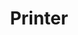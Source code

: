---
title: Printer
tags: ["printer", "printing", "output", "document", "paper", "hard copy"]
icon: printer
svg: '<svg xmlns="http://www.w3.org/2000/svg" width="24" height="24" fill="none" viewBox="0 0 24 24" stroke-width="1.5" stroke-linecap="round" stroke-linejoin="round" stroke="currentColor"><path d="M19 10V5a1 1 0 0 0-1-1H6a1 1 0 0 0-1 1v5m15 0H4a1 1 0 0 0-1 1v8a1 1 0 0 0 1 1h16a1 1 0 0 0 1-1v-8a1 1 0 0 0-1-1Z"/><path d="M17.5 20v-3a1 1 0 0 0-1-1H11a1 1 0 0 0-1 1v3m-4-7h2"/></svg>'
---